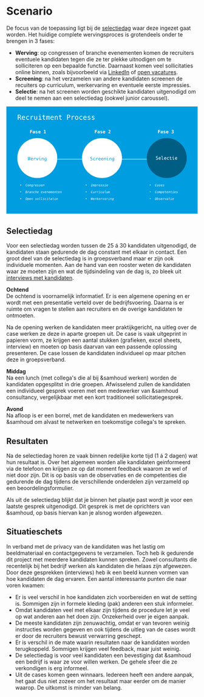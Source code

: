 # Scenario

De focus van de toepassing ligt bij de [selectiedag](https://issuu.com/samhoud/docs/gptw_magazine_issuu) waar deze ingezet gaat worden. Het huidige complete wervingsproces is grotendeels onder te brengen in 3 fases:

* **Werving**: op congressen of branche evenementen komen de recruiters eventuele kandidaten tegen die ze ter plekke uitnodigen om te solliciteren op een bepaalde functie. Daarnaast komen veel sollicitaties online binnen, zoals bijvoorbeeld via [LinkedIn](https://www.linkedin.com/company/&samhoud/) of [open vacatures](https://career.samhoud.com/jobs).
* **Screening**: na het verzamelen van andere kandidaten screenen de recuiters op curriculum, werkervaring en eventuele eerste impressies.
* **Selectie**: na het screenen worden geschikte kandidaten uitgenodigd om deel te nemen aan een selectiedag (ookwel junior caroussel).

![Scenario Recruitment Process](/resources/scenario.jpg)

## Selectiedag
Voor een selectiedag worden tussen de 25 á 30 kandidaten uitgenodigd, de kandidaten staan gedurende de dag constant met elkaar in contact. Een groot deel van de selectiedag is in groepsverband maar er zijn ook individuele momenten. Aan de hand van een rooster weten de kandidaten waar ze moeten zijn en wat de tijdsindeling van de dag is, zo bleek uit [interviews met kandidaten](https://productbiografie.dandevri.es/deliverables/INTERVIEW.html).

**Ochtend**  
De ochtend is voornamelijk informatief. Er is een algemene opening en er wordt met een presentatie verteld over de bedrijfsvoering. Daarna is er ruimte om vragen te stellen aan recruiters en de overige kandidaten te ontmoeten.

Na de opening werken de kandidaten meer praktijkgericht, na uitleg over de case werken ze deze in aparte groepen uit. De case is vaak uitgeprint in papieren vorm, ze krijgen een aantal stukken (grafieken, excel sheets, interview) en moeten op basis daarvan van een passende oplossing presenteren. De case lossen de kandidaten individueel op maar pitchen deze in groepsverband.

**Middag**  
Na een lunch (met collega's die al bij &samhoud werken) worden de kandidaten opgesplitst in drie groepen. Afwisselend zullen de kandidaten een individueel gesprek voeren met een medewerker van &samhoud consultancy, vergelijkbaar met een kort traditioneel sollicitatiegesprek.

**Avond**  
Na afloop is er een borrel, met de kandidaten en medewerkers van &samhoud om alvast te netwerken en toekomstige collega's te spreken.

## Resultaten
Na de selectiedag horen ze vaak binnen redelijke korte tijd (1 á 2 dagen) wat hun resultaat is. Over het algemeen worden alle kandidaten geinformeerd via de telefoon en krijgen ze op dat moment feedback waarom ze wel of niet door zijn. Dit is op basis van de observaties en de competenties die gedurende de dag tijdens de verschillende onderdelen zijn verzameld op een beoordelingsformulier.

Als uit de selectiedag blijkt dat je binnen het plaatje past wordt je voor een laatste gesprek uitgenodigd. Dit gesprek is met de oprichters van &samhoud, op basis hiervan kan je alsnog worden afgewezen.

## Situatieschets
In verband met de privacy van de kandidaten was het lastig om beeldmateriaal en contactgegevens te verzamelen. Toch heb ik gedurende dit project met meerdere kandidaten kunnen spreken. Zowel consultants die recentelijk bij het bedrijf werken als kandidaten die helaas zijn afgewezen. Door deze gesprekken (interviews) heb ik een beeld kunnen vormen van hoe kandidaten de dag ervaren. Een aantal interessante punten die naar voren kwamen:

* Er is veel verschil in hoe kandidaten zich voorbereiden en wat de setting is. Sommigen zijn in formele kleding (pak) anderen een stuk informeler.
* Omdat kandidaten veel met elkaar zijn tijdens de procedure let je veel op wat anderen aan het doen zijn. Onzekerheid over je eigen aanpak.
* De meeste kandidaten zijn zenuwachtig, omdat er van tevoren weinig instructies worden gegeven en ook tijdens de uitleg van de cases wordt er door de recruiters bewust verwarring geschept.
* Er is verschil in de mate waarin resultaten naar de kandidaten worden terugkoppeld. Sommigen krijgen veel feedback, maar juist weinig.
* De selectiedag is voor veel kandidaten een bevestiging dat &samhoud een bedrijf is waar ze voor willen werken. De gehele sfeer die ze verkondigen is erg informeel.
* Uit de cases komen geen winnaars. Iedereen heeft een andere aanpak, het gaat dus niet zozeer om het resultaat maar eerder om de manier waarop. De uitkomst is minder van belang.